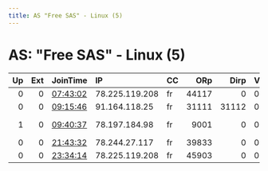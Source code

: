```yaml
---
title: AS "Free SAS" - Linux (5)
---
```


# AS: "Free SAS" - Linux (5)

|   Up |   Ext | JoinTime                                                                                            | IP             | CC   |   ORp |   Dirp | Version   | Contact                   | Nickname         |   eFamMembers |
|-----:|------:|:----------------------------------------------------------------------------------------------------|:---------------|:-----|------:|-------:|:----------|:--------------------------|:-----------------|--------------:|
|    0 |     0 | [07:43:02](https://metrics.torproject.org/rs.html#details/FBAC54D68E113026B5E81D6082E0DC6ADF907A58) | 78.225.119.208 | fr   | 44117 |      0 | 0.3.3.10  | None                      | UbuntuCore245    |             1 |
|    0 |     0 | [09:15:46](https://metrics.torproject.org/rs.html#details/49E4256A2D951F71E80529EFC025DB63E8DCEE0F) | 91.164.118.25  | fr   | 31111 |  31112 | 0.2.5.16  | jeanmichelpastis75@gmail. | JeanMichelPastis |             1 |
|    1 |     0 | [09:40:37](https://metrics.torproject.org/rs.html#details/FDD092C66BFF5BA73F21A8B6379D41B76C4C1AE1) | 78.197.184.98  | fr   |  9001 |      0 | 0.3.4.9   | 0xc58182018ad552cd sebast | sebastien        |             1 |
|    0 |     0 | [21:43:32](https://metrics.torproject.org/rs.html#details/4E2EF145CC6382838C2CBDA48BCB0322DE09778F) | 78.244.27.117  | fr   | 39833 |      0 | 0.3.3.10  | None                      | UbuntuCore250    |             1 |
|    0 |     0 | [23:34:14](https://metrics.torproject.org/rs.html#details/098A862F811362BA2E09AC02B379DC3BE01956DF) | 78.225.119.208 | fr   | 45903 |      0 | 0.3.3.10  | None                      | UbuntuCore250    |             1 |
